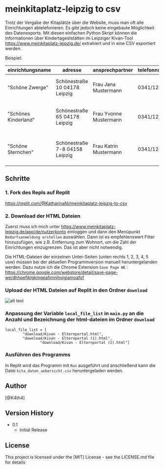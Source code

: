 # meinkitaplatz-leipzig to csv

Trotz der Vergabe der Kitaplätze über die Website, muss man oft alle Einrichtungen abtelefonieren. Es gibt jedoch keine eingebaute Möglichkeit des Datenexports.
Mit diesen einfachen Python Skript können die Informationen über Kindertageststätten im Leipziger Kivan-Tool https://www.meinkitaplatz-leipzig.de/ extrahiert und in eine CSV exportiert werden.

Beispiel: 

|einrichtungsname                                             |adresse                                    |ansprechpartner                      |telefonnummer       |traeger                                                     |
|-------------------------------------------------------------|-------------------------------------------|-------------------------------------|--------------------|------------------------------------------------------------|
|"Schöne Zwerge"                                                 |Schönestraße 10 04178 Leipzig                |Frau Jana Mustermann                       |0341/12345        |DRK Kreisverband Leipzig Land e.V.                          |
|"Schönes Kinderland"                                       |Schönestraße  65 04178 Leipzig          |Frau Yvonne Mustermann                |0341/12345       |Volkssolidarität Kreisverband Leipziger Land/Muldental e. V.|
|"Schöne Sternchen"                                           |Schönestraße 7-8 04158 Leipzig    |Frau Katrin Mustermann                     |0341/12345        |Volkssolidarität Kreisverband Leipziger Land/Muldental e. V.|


## Schritte

### 1. Fork des Repls auf Replit

https://replit.com/@KatharinaNi/meinkitaplatz-leipzig-to-csv

### 2. Download der HTML Dateien

Zuerst muss ich mich unter https://www.meinkitaplatz-leipzig.de/app/de/nutzerkonto einloggen und dann den Menüpunkt `Bedarfsanmeldung erstellen` auswählen. Dann ist es empfehlenswert Filter hinzuzufügen, wie z.B. Entfernung zum Wohnort, um die Zahl der Einrichtungen einzugrenzen. Das ist aber nicht notwendig.

Die HTML-Dateien der einzelnen Unter-Seiten (unten rechts 1, 2, 3, 4, 5 usw) müssen bei der aktuellen Programmversion manuell heruntergelanden werden. Dazu nutze ich die Chrome Extension `Save Page WE` : https://chrome.google.com/webstore/detail/save-page-we/dhhpefjklgkmgeafimnjhojgjamoafof

### Upload der HTML Dateien auf Replit in den Ordner `download`

![alt text]((https://github.com/[username]/[reponame]/blob/[branch]/image.jpg?raw=true))

### Anpassung der Variable `local_file_list` in `main.py` an die Anzahl und Bezeichnung der html-dateien im Ordner `download`

```
local_file_list = [
        "download/Kivan - Elternportal.html",
        "download/Kivan - Elternportal (1).html",
				"download/Kivan - Elternportal (2).html"]
```

### Ausführen des Programms

In Replit wird das Programm mit `Run` ausgeführt und anschließend kann die Datei `kita_daten_uebersicht.csv` heruntergeladen werden.

## Author

[@K4th4]

## Version History

* 0.1
    * Initial Release

## License

This project is licensed under the [MIT] License - see the LICENSE.md file for details



